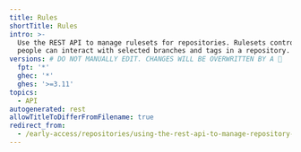 ```yaml
---
title: Rules
shortTitle: Rules
intro: >-
  Use the REST API to manage rulesets for repositories. Rulesets control how
  people can interact with selected branches and tags in a repository.
versions: # DO NOT MANUALLY EDIT. CHANGES WILL BE OVERWRITTEN BY A 🤖
  fpt: '*'
  ghec: '*'
  ghes: '>=3.11'
topics:
  - API
autogenerated: rest
allowTitleToDifferFromFilename: true
redirect_from:
  - /early-access/repositories/using-the-rest-api-to-manage-repository-rulesets
---
```


<!-- Content after this section is automatically generated -->
